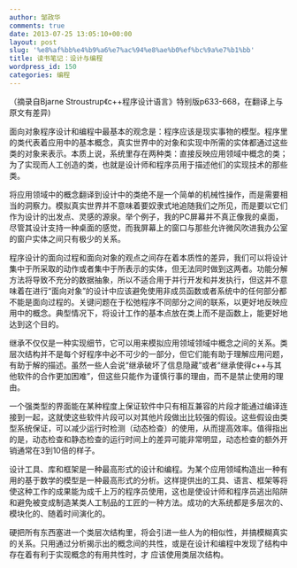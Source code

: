 ```yaml
---
author: 邹政华
comments: true
date: 2013-07-25 13:05:10+00:00
layout: post
slug: '%e8%af%bb%e4%b9%a6%e7%ac%94%e8%ae%b0%ef%bc%9a%e7%b1%bb'
title: 读书笔记：设计与编程
wordpress_id: 150
categories: 编程
---
```


（摘录自Bjarne Stroustrup《c++程序设计语言》特别版p633-668，在翻译上与原文有差异)

面向对象程序设计和编程中最基本的观念是：程序应该是现实事物的模型。程序里的类代表着应用中的基本概念，真实世界中的对象和实现中所需的实体都通过这些类的对象来表示。本质上说，系统里存在两种类：直接反映应用领域中概念的类；为了实现而人工创造的类，也就是设计师和程序员用于描述他们的实现技术的那些类。

将应用领域中的概念翻译到设计中的类绝不是一个简单的机械性操作，而是需要相当的洞察力。模拟真实世界并不意味着要奴隶式地追随我们之所见，而是要以它们作为设计的出发点、灵感的源泉。举个例子，我的PC屏幕并不真正像我的桌面，尽管其设计支持一种桌面的感觉，而我屏幕上的窗口与那些允许微风吹进我办公室的窗户实体之间只有极少的关系。

程序设计的面向过程和面向对象的观点之间存在着本质性的差异，我们可以将设计集中于所采取的动作或者集中于所表示的实体，但无法同时做到这两者。功能分解方法将导致不充分的数据抽象，所以不适合用于并行开发和并发执行，但这并不意味着在进行“面向对象”的设计中应该避免使用非成员函数或者系统中的任何部分都不能是面向过程的。关键问题在于松弛程序不同部分之间的联系，以更好地反映应用中的概念。典型情况下，将设计工作的基本点放在类上而不是函数上，能更好地达到这个目的。

继承不仅仅是一种实现细节，它可以用来模拟应用领域领域中概念之间的关系。类层次结构并不是每个好程序中必不可少的一部分，但它们能有助于理解应用问题，有助于解的描述。虽然一些人会说“继承破坏了信息隐藏”或者“继承使得c++与其他软件的合作更加困难”，但这些只能作为谨慎行事的理由，而不是禁止使用的理由。

一个强类型的界面能在某种程度上保证软件中只有相互兼容的片段才能通过编译连接到一起，这就使这些软件片段可以对其他片段做出比较强的假设。这些假设由类型系统保证，可以减少运行时检测（动态检查）的使用，从而提高效率。值得指出的是，动态检查和静态检查的运行时间上的差异可能非常明显，动态检查的额外开销通常在3到10倍的样子。

设计工具、库和框架是一种最高形式的设计和编程。为某个应用领域构造出一种有用的基于数学的模型是一种最高形式的分析。这样提供出的工具、语言、框架等将使这种工作的成果能为成千上万的程序员使用，这也是使设计师和程序员逃出陷阱和避免被变成制造某类人工制品的工匠的一种方法。成功的大系统都是多层次的、模块化的、随着时间演化的。

硬把所有东西塞进一个类层次结构里，将会引进一些人为的相似性，并搞模糊真实的关系。只用通过分析揭示出的概念间的共性，或是在设计和编程中发现了结构中存在着有利于实现概念的有用共性时，才 应该使用类层次结构。
